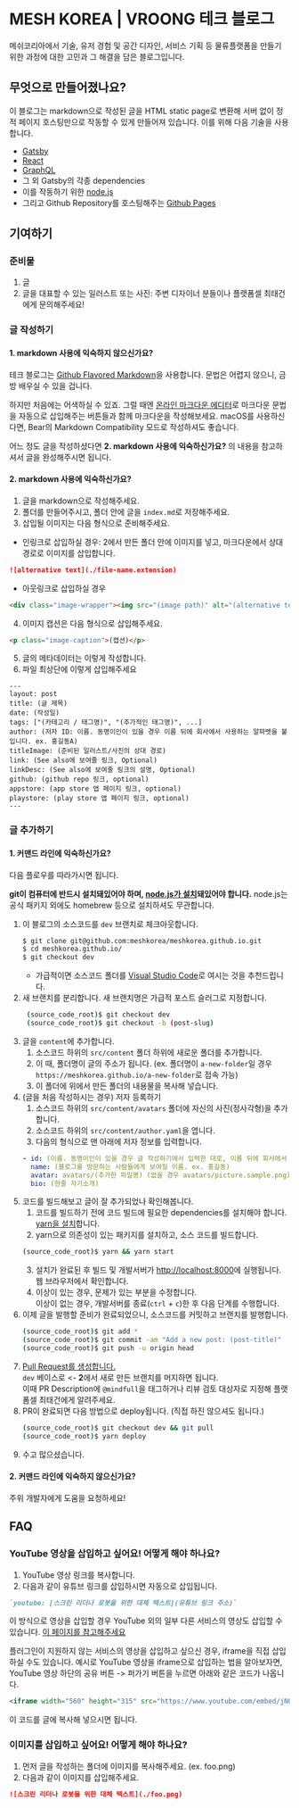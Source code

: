 # MESH KOREA | VROONG 테크 블로그

메쉬코리아에서 기술, 유저 경험 및 공간 디자인, 서비스 기획 등 물류플랫폼을 만들기 위한 과정에 대한 고민과 그 해결을 담은 블로그입니다.

## 무엇으로 만들어졌나요?

이 블로그는 markdown으로 작성된 글을 HTML static page로 변환해 서버 없이 정적 페이지 호스팅만으로 작동할 수 있게 만들어져 있습니다. 이를 위해 다음 기술을 사용합니다.

* [Gatsby](https://www.gatsbyjs.org)
* [React](https://reactjs.org)
* [GraphQL](https://graphql.org)
* 그 외 Gatsby의 각종 dependencies
* 이를 작동하기 위한 [node.js](https://nodejs.org)
* 그리고 Github Repository를 호스팅해주는 [Github Pages](https://pages.github.com)

## 기여하기

### 준비물

1. 글
2. 글을 대표할 수 있는 일러스트 또는 사진: 주변 디자이너 분들이나 플랫폼셀 최태건에게 문의해주세요!


### 글 작성하기

#### 1. markdown 사용에 익숙하지 않으신가요?

테크 블로그는 [Github Flavored Markdown](https://github.github.com/gfm/)을 사용합니다. 문법은 어렵지 않으니, 금방 배우실 수 있을 겁니다.

하지만 처음에는 어색하실 수 있죠. 그럴 때엔 [온라인 마크다운 에디터](https://stackedit.io/app)로 마크다운 문법을 자동으로 삽입해주는 버튼들과 함께 마크다운을 작성해보세요. macOS를 사용하신다면, Bear의 Markdown Compatibility 모드로 작성하셔도 좋습니다.

어느 정도 글을 작성하셨다면 **2. markdown 사용에 익숙하신가요?** 의 내용을 참고하셔서 글을 완성해주시면 됩니다.

#### 2. markdown 사용에 익숙하신가요?

1. 글을 markdown으로 작성해주세요.
2. 폴더를 만들어주시고, 폴더 안에 글을 `index.md`로 저장해주세요.
3. 삽입될 이미지는 다음 형식으로 준비해주세요.
  * 인링크로 삽입하실 경우: 2에서 만든 폴더 안에 이미지를 넣고, 마크다운에서 상대경로로 이미지를 삽입합니다.
  ```markdown
  ![alternative text](./file-name.extension)
  ```
  * 아웃링크로 삽입하실 경우
  ```html
<div class="image-wrapper"><img src="(image path)" alt="(alternative text)"></div>
```
4. 이미지 캡션은 다음 형식으로 삽입해주세요.
```html
<p class="image-caption">(캡션)</p>
```
5. 글의 메타데이터는 이렇게 작성합니다.
  1. 파일 최상단에 이렇게 삽입해주세요
  ```
---
layout: post
title: (글 제목)
date: (작성일)
tags: ["(카테고리 / 태그명)", "(추가적인 태그명)", ...]
author: (저자 ID: 이름. 동명이인이 있을 경우 이름 뒤에 회사에서 사용하는 알파벳을 붙입니다. ex. 홍길동A)
titleImage: (준비된 일러스트/사진의 상대 경로)
link: (See also에 보여줄 링크, Optional)
linkDesc: (See also에 보여줄 링크의 설명, Optional)
github: (github repo 링크, optional)
appstore: (app store 앱 페이지 링크, optional)
playstore: (play store 앱 페이지 링크, optional)
---
```

### 글 추가하기

#### 1. 커맨드 라인에 익숙하신가요?

다음 플로우를 따라가시면 됩니다.

**git이 컴퓨터에 반드시 설치돼있어야 하며, [node.js가 설치](https://nodejs.org/en/)돼있어야 합니다.** node.js는 공식 패키지 외에도 homebrew 등으로 설치하셔도 무관합니다.

1. 이 블로그의 소스코드를 `dev` 브랜치로 체크아웃합니다.
    ```bash
    $ git clone git@github.com:meshkorea/meshkorea.github.io.git
    $ cd meshkorea.github.io/
    $ git checkout dev
    ```
    * 가급적이면 소스코드 폴더를 [Visual Studio Code](https://code.visualstudio.com)로 여시는 것을 추천드립니다.
2. 새 브랜치를 분리합니다. 새 브랜치명은 가급적 포스트 슬러그로 지정합니다.
   ```bash
    (source_code_root)$ git checkout dev
    (source_code_root)$ git checkout -b (post-slug)
    ```
3. 글을 `content`에 추가합니다.
    1. 소스코드 하위의 `src/content` 폴더 하위에 새로운 폴더를 추가합니다.
    2. 이 때, 폴더명이 글의 주소가 됩니다. (ex. 폴더명이 `a-new-folder`일 경우 `https://meshkorea.github.io/a-new-folder`로 접속 가능)
    3. 이 폴더에 위에서 만든 폴더의 내용물을 복사해 넣습니다.
4. (글을 처음 작성하시는 경우) 저자 등록하기
    1. 소스코드 하위의 `src/content/avatars` 폴더에 자신의 사진(정사각형)을 추가합니다.
    2. 소스코드 하위의 `src/content/author.yaml`을 엽니다.
    3. 다음의 형식으로 맨 아래에 저자 정보를 입력합니다.
    ```yaml
    - id: (이름. 동명이인이 있을 경우 글 작성하기에서 입력한 대로, 이름 뒤에 회사에서 사용하는 알파벳을 붙입니다. ex. 홍길동A)
      name: (블로그를 방문하는 사람들에게 보여질 이름. ex. 홍길동)
      avatar: avatars/(추가한 파일명) (없을 경우 avatars/picture.sample.png)
      bio: (한줄 자기소개)
    ```
5. 코드를 빌드해보고 글이 잘 추가되었나 확인해봅니다.
    1. 코드를 빌드하기 전에 코드 빌드에 필요한 dependencies를 설치해야 합니다. [yarn을 설치](https://yarnpkg.com/en/docs/install)합니다.
    2. yarn으로 의존성이 있는 패키지를 설치하고, 소스 코드를 빌드합니다.
    ```bash
    (source_code_root)$ yarn && yarn start
    ```
    3. 설치가 완료된 후 빌드 및 개발서버가 [http://localhost:8000](http://localhost:8000)에 실행됩니다. 웹 브라우저에서 확인합니다.
    4. 이상이 있는 경우, 문제가 있는 부분을 수정합니다.<br>이상이 없는 경우, 개발서버를 종료(`ctrl` + `c`)한 후 다음 단계를 수행합니다.
6. 이제 글을 발행할 준비가 완료되었으니, 소스코드를 커밋하고 브랜치를 발행합니다.
    ```bash
    (source_code_root)$ git add *
    (source_code_root)$ git commit -am "Add a new post: (post-title)"
    (source_code_root)$ git push -u origin head
    ```
7. [Pull Request를 생성합니다.](https://github.com/meshkorea/meshkorea.github.io/pulls)<br>
    `dev` 베이스로 &lt;- **2**에서 새로 만든 브랜치를 머지하면 됩니다.<br>이때 PR Description에 `@mindfull`을 태그하거나 리뷰 검토 대상자로 지정해 플랫폼셀 최태건에게 알려주세요.
8. PR이 완료되면 다음 방법으로 deploy됩니다. (직접 하진 않으셔도 됩니다.)
    ```bash
    (source_code_root)$ git checkout dev && git pull
    (source_code_root)$ yarn deploy
    ```
9. 수고 많으셨습니다.

#### 2. 커맨드 라인에 익숙하지 않으신가요?

주위 개발자에게 도움을 요청하세요!

## FAQ

### YouTube 영상을 삽입하고 싶어요! 어떻게 해야 하나요?

1. YouTube 영상 링크를 복사합니다.
2. 다음과 같이 유튜브 링크를 삽입하시면 자동으로 삽입됩니다.

```markdown
`youtube: [스크린 리더나 로봇을 위한 대체 텍스트](유튜브 링크 주소)`
```

이 방식으로 영상을 삽입할 경우 YouTube 외의 일부 다른 서비스의 영상도 삽입할 수 있습니다. [이 페이지를 참고해주세요](https://www.gatsbyjs.com/plugins/gatsby-remark-embed-video/?=video)

플러그인이 지원하지 않는 서비스의 영상을 삽입하고 싶으신 경우, iframe을 직접 삽입하실 수도 있습니다. 예시로 YouTube 영상을 iframe으로 삽입하는 법을 알아보자면, YouTube 영상 하단의 공유 버튼 -> 퍼가기 버튼을 누르면 아래와 같은 코드가 나옵니다.

```html
<iframe width="560" height="315" src="https://www.youtube.com/embed/jNQXAC9IVRw" frameborder="0" allow="accelerometer; autoplay; clipboard-write; encrypted-media; gyroscope; picture-in-picture" allowfullscreen></iframe>
```

이 코드를 글에 복사해 넣으시면 됩니다.

### 이미지를 삽입하고 싶어요! 어떻게 해야 하나요?

1. 먼저 글을 작성하는 폴더에 이미지를 복사해주세요. (ex. foo.png)
2. 다음과 같이 이미지를 삽입해주세요.

```markdown
![스크린 리더나 로봇을 위한 대체 텍스트](./foo.png)
```
